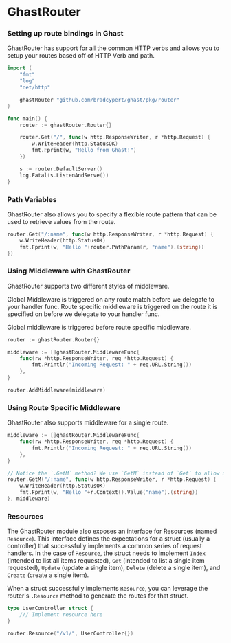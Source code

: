 # GhastRouter

### Setting up route bindings in Ghast

GhastRouter has support for all the common HTTP verbs and allows you to setup your routes based off of HTTP Verb and path.

```go
import (
	"fmt"
	"log"
	"net/http"

	ghastRouter "github.com/bradcypert/ghast/pkg/router"
)

func main() {
	router := ghastRouter.Router{}

	router.Get("/", func(w http.ResponseWriter, r *http.Request) {
		w.WriteHeader(http.StatusOK)
		fmt.Fprint(w, "Hello from Ghast!")
	})

	s := router.DefaultServer()
	log.Fatal(s.ListenAndServe())
}
```

### Path Variables

GhastRouter also allows you to specify a flexible route pattern that can be used to retrieve values from the route.

```go
router.Get("/:name", func(w http.ResponseWriter, r *http.Request) {
    w.WriteHeader(http.StatusOK)
    fmt.Fprint(w, "Hello "+router.PathParam(r, "name").(string))
})
```

### Using Middleware with GhastRouter

GhastRouter supports two different styles of middleware.

Global Middleware is triggered on any route match before we delegate to your handler func.
Route specific middleware is triggered on the route it is specified on before we delegate to your handler func.

Global middleware is triggered before route specific middleware.

```go
router := ghastRouter.Router{}

middleware := []ghastRouter.MiddlewareFunc{
    func(rw *http.ResponseWriter, req *http.Request) {
        fmt.Println("Incoming Request: " + req.URL.String())
    },
}

router.AddMiddleware(middleware)
```

### Using Route Specific Middleware

GhastRouter also supports middleware for a single route.

```go
middleware := []ghastRouter.MiddlewareFunc{
    func(rw *http.ResponseWriter, req *http.Request) {
        fmt.Println("Incoming Request: " + req.URL.String())
    },
}

// Notice the `.GetM` method? We use `GetM` instead of `Get` to allow us to add route specific middleware
router.GetM("/:name", func(w http.ResponseWriter, r *http.Request) {
    w.WriteHeader(http.StatusOK)
    fmt.Fprint(w, "Hello "+r.Context().Value("name").(string))
}, middleware)
```

### Resources

The GhastRouter module also exposes an interface for Resources (named `Resource`). This interface defines the expectations for a struct (usually a controller) that successfully implements a common series of request handlers. In the case of `Resource`, the struct needs to implement `Index` (intended to list all items requested), `Get` (intended to list a single item requested), `Update` (update a single item), `Delete` (delete a single item), and `Create` (create a single item).

When a struct successfully implements `Resource`, you can leverage the router's `.Resource` method to generate the routes for that struct.

```go
type UserController struct {
	/// Implement resource here
}

router.Resource("/v1/", UserController{})
```